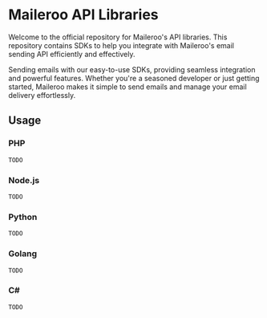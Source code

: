 # Maileroo API Libraries

Welcome to the official repository for Maileroo's API libraries. This repository contains SDKs to help you integrate with Maileroo's email sending API efficiently and effectively.

Sending emails with our easy-to-use SDKs, providing seamless integration and powerful features. Whether you're a seasoned developer or just getting started, Maileroo makes it simple to send emails and manage your email delivery effortlessly.

## Usage

### PHP

```
TODO
```

### Node.js

```
TODO
```

### Python

```
TODO
```

### Golang

```
TODO
```

### C#

```
TODO
```

